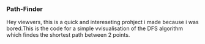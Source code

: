 ### Path-Finder
Hey viewvers, this is a quick and intereseting prohject i made because i was bored.This is the code for a simple vvisualisation of the DFS algorithm which findes the shortest path between 2 points.

